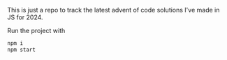 This is just a repo to track the latest advent of code solutions I've made in JS for 2024.

Run the project with

```bash
npm i
npm start
```
